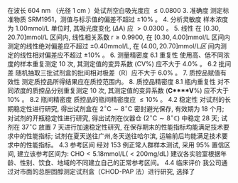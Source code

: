 在波长 604 nm （光径 1 cm ）处试剂空白吸光度应  ≤ 0.0800 3. 准确度
测定标准物质 SRM1951，测值与标示值的偏差不超过 ±10% 。 4. 分析灵敏度
样本浓度为 1.00mmol/L 单位时, 其吸光度变化 (*Δ*A) 应  \> 0.0300 。 5.
线性 在 \[0.30, 20.70\]mmol/L 区间内, 线性相关系数 r ≥ 0.9900, 在
\[0.30, 4.00\]mmol/L 区间内测定的线性绝对偏差应不超过 ±0.40mmol/L, 在
(4.00, 20.70\]mmol/L*区* 间内测定的线性相对偏差应不超过 ±10% 。 6.
测量精密度 6.1 重复性 使用高、低不同浓度的样本重复测定 10 次,
其测定值的变异系数 (CV%) 应不大于 4.0% 。 6.2 批间差
随机抽取三批试剂盒的批间相对极差（R）应不大于 6.0% 。 7.
质控品赋值有效性 测定质控品所得结果应在质控范围内。 8. 质控品精密度 8.1
瓶内重复性 对不同浓度的质控品分别重复测定 10 次, 其测定值的变异系数
(**C****V**%) 应不大于 10% 。 8.2 瓶间精密度 质控品的瓶间精密度应  ≤ 10%
。 4.2 稳定性 对试剂的长期稳定性进行研究, 得出试剂盒在
2<sup>∘</sup>C ∼ 8<sup>∘</sup>C 密封避光保存, 有效期为 18 个月;
对试剂的开瓶稳定性进行研究, 得出试剂在仪器仓
(2<sup>∘</sup>C ∼ 8<sup>∘</sup>ℂ) 中稳定 28 天; 试剂在 37<sup>∘</sup>C
放置 7 天进行加速稳定性研究,
在保存期末的性能指标均能满足技术要求中的性能指标;
试剂在夏天送往广州,冬天送往哈尔滨,
运输前后均能满足技术要求中的性能指标。 4.3 参考区间 经对 153
例正常人群样本测试, 采用 95% 置信区间, 建立该参考区间为:
CHO \< 5.18mmol/L( \< 200mg/dL)
建议各实验室根据年龄、性别、饮食、地域的不同建立自己的正常参考区间。 4.4
临床评价 我公司通过对市面的总胆固醇测定试剂盒（CHOD-PAP 法）进行研究,
选择了

